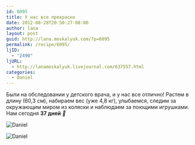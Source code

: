 ```yaml
---
id: 6095
title: У нас все прекрасно
date: 2012-08-28T20:50:27-08:00
author: lana
layout: post
guid: http://lana.moskalyuk.com/?p=6095
permalink: /recipe/6095/
ljID:
  - "2490"
ljURL:
  - http://lanamoskalyuk.livejournal.com/637557.html
categories:
  - Daniel
---
```

Были на обследовании у детского врача, и у нас все отлично! Растем в длину (60,3 см), набираем вес (уже 4,8 кг), улыбаемся, следим за окружающим миром из коляски и наблюдаем за поющими игрушками. Нам сегодня **37 дней** _🙂_

![Daniel](http://farm9.staticflickr.com/8457/7884924450_b0f787f819_c.jpg) 

![Daniel](http://farm9.staticflickr.com/8179/7884943120_27852494da_c.jpg)
